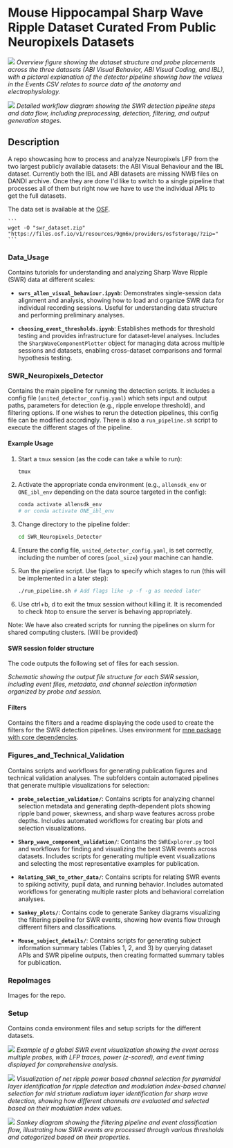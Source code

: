 # Mouse Hippocampal Sharp Wave Ripple Dataset Curated From Public Neuropixels Datasets

![](RepoImages/figure_one_revised.png)
*Overview figure showing the dataset structure and probe placements across the three datasets (ABI Visual Behavior, ABI Visual Coding, and IBL), with a pictoral explanation of the detector pipeline showing how the values in the Events CSV relates to source data of the anatomy and electrophysiology.*

![](RepoImages/SupplementalSWRDetectorWorkflow.png)
*Detailed workflow diagram showing the SWR detection pipeline steps and data flow, including preprocessing, detection, filtering, and output generation stages.*

## Description
A repo showcasing how to process and analyze Neuropixels LFP from the two largest publicly available datasets: the ABI Visual Behaviour and the IBL dataset.  Currently both the IBL and ABI datasets are missing NWB files on DANDI archive.  Once they are done I'd like to switch to a single pipeline that processes all of them but right now we have to use the individual APIs to get the full datasets.

The data set is available at the [OSF](https://osf.io/9gm6x/).

    ```
    wget -O "swr_dataset.zip" 
    "https://files.osf.io/v1/resources/9gm6x/providers/osfstorage/?zip="
    ```

### Data_Usage

Contains tutorials for understanding and analyzing Sharp Wave Ripple (SWR) data at different scales:

- **`swrs_allen_visual_behaviour.ipynb`**: Demonstrates single-session data alignment and analysis, showing how to load and organize SWR data for individual recording sessions. Useful for understanding data structure and performing preliminary analyses.

- **`choosing_event_thresholds.ipynb`**: Establishes methods for threshold testing and provides infrastructure for dataset-level analyses. Includes the `SharpWaveComponentPlotter` object for managing data across multiple sessions and datasets, enabling cross-dataset comparisons and formal hypothesis testing.

### SWR_Neuropixels_Detector

Contains the main pipeline for running the detection scripts. It includes a config file (`united_detector_config.yaml`) which sets input and output paths, parameters for detection (e.g., ripple envelope threshold), and filtering options. If one wishes to rerun the detection pipelines, this config file can be modified accordingly. There is also a `run_pipeline.sh` script to execute the different stages of the pipeline.

#### Example Usage
1. Start a `tmux` session (as the code can take a while to run):
    ```bash
    tmux
    ```

2. Activate the appropriate conda environment (e.g., `allensdk_env` or `ONE_ibl_env` depending on the data source targeted in the config):
    ```bash
    conda activate allensdk_env 
    # or conda activate ONE_ibl_env
    ```

3. Change directory to the pipeline folder:
    ```bash
    cd SWR_Neuropixels_Detector
    ```

4. Ensure the config file, `united_detector_config.yaml`, is set correctly, including the number of cores (`pool_size`) your machine can handle.

5. Run the pipeline script. Use flags to specify which stages to run (this will be implemented in a later step):
    ```bash
    ./run_pipeline.sh # Add flags like -p -f -g as needed later
    ```

6.  Use ctrl+b, d to exit the tmux session without killing it. It is recomended to check htop to ensure the server is behaving appropriately.

Note:  We have also created scripts for running the pipelines on slurm for shared computing clusters.  (Will be provided)

#### SWR session folder structure

The code outputs the following set of files for each session.

*Schematic showing the output file structure for each SWR session, including event files, metadata, and channel selection information organized by probe and session.*

#### Filters

Contains the filters and a readme displaying the code used to create the filters for the SWR detection pipelines.  Uses environment for [mne package with core dependencies](https://mne.tools/stable/install/manual_install.html#installing-mne-python-with-core-dependencies).

### Figures_and_Technical_Validation

Contains scripts and workflows for generating publication figures and technical validation analyses. The subfolders contain automated pipelines that generate multiple visualizations for selection:

- **`probe_selection_validation/`**: Contains scripts for analyzing channel selection metadata and generating depth-dependent plots showing ripple band power, skewness, and sharp wave features across probe depths. Includes automated workflows for creating bar plots and selection visualizations.

- **`Sharp_wave_component_validation/`**: Contains the `SWRExplorer.py` tool and workflows for finding and visualizing the best SWR events across datasets. Includes scripts for generating multiple event visualizations and selecting the most representative examples for publication.

- **`Relating_SWR_to_other_data/`**: Contains scripts for relating SWR events to spiking activity, pupil data, and running behavior. Includes automated workflows for generating multiple raster plots and behavioral correlation analyses.

- **`Sankey_plots/`**: Contains code to generate Sankey diagrams visualizing the filtering pipeline for SWR events, showing how events flow through different filters and classifications.

- **`Mouse_subject_details/`**: Contains scripts for generating subject information summary tables (Tables 1, 2, and 3) by querying dataset APIs and SWR pipeline outputs, then creating formatted summary tables for publication.



### RepoImages

Images for the repo.


### Setup

Contains conda environment files and setup scripts for the different datasets.



![](RepoImages/Figure4_version2_global_event_4_session_1086410738_id_2250.png)
*Example of a global SWR event visualization showing the event across multiple probes, with LFP traces, power (z-scored), and event timing displayed for comprehensive analysis.*

![](RepoImages/Figure_5_MI_selection.png)
*Visualization of net ripple power based channel selection for pyramidal layer identification for ripple detection and modulation index-based channel selection for mid striatum radiatum layer identification for sharp wave detection, showing how different channels are evaluated and selected based on their modulation index values.*

![](RepoImages/v2_real_data_filtering_sankey.png)
*Sankey diagram showing the filtering pipeline and event classification flow, illustrating how SWR events are processed through various thresholds and categorized based on their properties.*
